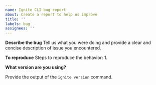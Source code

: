 ```yaml
---
name: Ignite CLI bug report
about: Create a report to help us improve
title: ''
labels: bug
assignees: ''
---
```


**Describe the bug**
Tell us what you were doing and provide a clear and concise description of issue you encountered.

**To reproduce**
Steps to reproduce the behavior:
1.

**What version are you using?**

Provide the output of the `ignite version` command.
